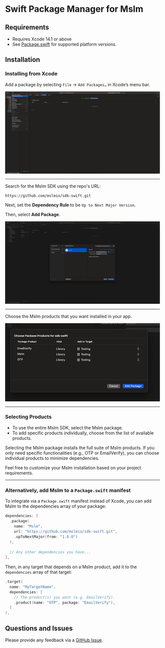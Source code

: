 # Swift Package Manager for Mslm

## Requirements

- Requires Xcode 14.1 or above
- See [Package.swift](Package.swift) for supported platform versions.

## Installation

### Installing from Xcode

Add a package by selecting `File` → `Add Packages…` in Xcode’s menu bar.

<img src="Resources/swiftpm_step1.png">

---

Search for the Mslm SDK using the repo's URL:

```console
https://github.com/mslmio/sdk-swift.git
```

Next, set the **Dependency Rule** to be `Up to Next Major Version`.

Then, select **Add Package**.

<img src="Resources/swiftpm_step2.png">

---

Choose the Mslm products that you want installed in your app.

<img src="Resources/swiftpm_step3.png">

---

### Selecting Products

- To use the entire Mslm SDK, select the Mslm package.
- To add specific products individually, choose from the list of available products.

Selecting the Mslm package installs the full suite of Mslm products. If you only need specific functionalities (e.g., OTP or EmailVerify), you can choose individual products to minimize dependencies.

Feel free to customize your Mslm installation based on your project requirements.

---

### Alternatively, add Mslm to a `Package.swift` manifest

To integrate via a `Package.swift` manifest instead of Xcode, you can add
Mslm to the dependencies array of your package:

```swift
dependencies: [
  .package(
    name: "Mslm",
    url: "https://github.com/mslmio/sdk-swift.git",
    .upToNextMajor(from: "1.0.0")
  ),

  // Any other dependencies you have...
],
```

Then, in any target that depends on a Mslm product, add it to the `dependencies`
array of that target:

```swift
.target(
  name: "MyTargetName",
  dependencies: [
    // The product(s) you want (e.g. EmailVerify).
    .product(name: "OTP", package: "EmailVerify"),
  ]
),
```

## Questions and Issues

Please provide any feedback via a [GitHub Issue](https://github.com/mslmio/sdk-swift/issues/new).
